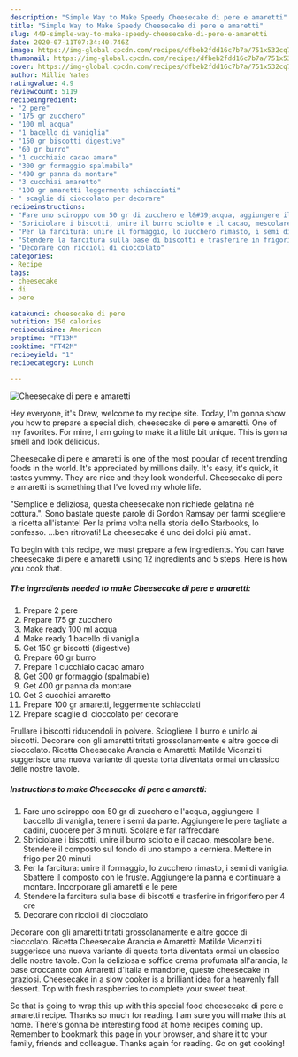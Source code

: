 ```yaml
---
description: "Simple Way to Make Speedy Cheesecake di pere e amaretti"
title: "Simple Way to Make Speedy Cheesecake di pere e amaretti"
slug: 449-simple-way-to-make-speedy-cheesecake-di-pere-e-amaretti
date: 2020-07-11T07:34:40.746Z
image: https://img-global.cpcdn.com/recipes/dfbeb2fdd16c7b7a/751x532cq70/cheesecake-di-pere-e-amaretti-recipe-main-photo.jpg
thumbnail: https://img-global.cpcdn.com/recipes/dfbeb2fdd16c7b7a/751x532cq70/cheesecake-di-pere-e-amaretti-recipe-main-photo.jpg
cover: https://img-global.cpcdn.com/recipes/dfbeb2fdd16c7b7a/751x532cq70/cheesecake-di-pere-e-amaretti-recipe-main-photo.jpg
author: Millie Yates
ratingvalue: 4.9
reviewcount: 5119
recipeingredient:
- "2 pere"
- "175 gr zucchero"
- "100 ml acqua"
- "1 bacello di vaniglia"
- "150 gr biscotti digestive"
- "60 gr burro"
- "1 cucchiaio cacao amaro"
- "300 gr formaggio spalmabile"
- "400 gr panna da montare"
- "3 cucchiai amaretto"
- "100 gr amaretti leggermente schiacciati"
- " scaglie di cioccolato per decorare"
recipeinstructions:
- "Fare uno sciroppo con 50 gr di zucchero e l&#39;acqua, aggiungere il baccello di vaniglia, tenere i semi da parte. Aggiungere le pere tagliate a dadini, cuocere per 3 minuti. Scolare e far raffreddare"
- "Sbriciolare i biscotti, unire il burro sciolto e il cacao, mescolare bene. Stendere il composto sul fondo di uno stampo a cerniera. Mettere in frigo per 20 minuti"
- "Per la farcitura: unire il formaggio, lo zucchero rimasto, i semi di vaniglia. Sbattere il composto con le fruste. Aggiungere la panna e continuare a montare. Incorporare gli amaretti e le pere"
- "Stendere la farcitura sulla base di biscotti e trasferire in frigorifero per 4 ore"
- "Decorare con riccioli di cioccolato"
categories:
- Recipe
tags:
- cheesecake
- di
- pere

katakunci: cheesecake di pere 
nutrition: 150 calories
recipecuisine: American
preptime: "PT13M"
cooktime: "PT42M"
recipeyield: "1"
recipecategory: Lunch

---
```



![Cheesecake di pere e amaretti](https://img-global.cpcdn.com/recipes/dfbeb2fdd16c7b7a/751x532cq70/cheesecake-di-pere-e-amaretti-recipe-main-photo.jpg)

Hey everyone, it's Drew, welcome to my recipe site. Today, I'm gonna show you how to prepare a special dish, cheesecake di pere e amaretti. One of my favorites. For mine, I am going to make it a little bit unique. This is gonna smell and look delicious.

Cheesecake di pere e amaretti is one of the most popular of recent trending foods in the world. It's appreciated by millions daily. It's easy, it's quick, it tastes yummy. They are nice and they look wonderful. Cheesecake di pere e amaretti is something that I've loved my whole life.

&#34;Semplice e deliziosa, questa cheesecake non richiede gelatina né cottura.&#34;. Sono bastate queste parole di Gordon Ramsay per farmi scegliere la ricetta all&#39;istante! Per la prima volta nella storia dello Starbooks, lo confesso. …ben ritrovati! La cheesecake é uno dei dolci più amati.


To begin with this recipe, we must prepare a few ingredients. You can have cheesecake di pere e amaretti using 12 ingredients and 5 steps. Here is how you cook that.

<!--inarticleads1-->

##### The ingredients needed to make Cheesecake di pere e amaretti:

1. Prepare 2 pere
1. Prepare 175 gr zucchero
1. Make ready 100 ml acqua
1. Make ready 1 bacello di vaniglia
1. Get 150 gr biscotti (digestive)
1. Prepare 60 gr burro
1. Prepare 1 cucchiaio cacao amaro
1. Get 300 gr formaggio (spalmabile)
1. Get 400 gr panna da montare
1. Get 3 cucchiai amaretto
1. Prepare 100 gr amaretti, leggermente schiacciati
1. Prepare  scaglie di cioccolato per decorare


Frullare i biscotti riducendoli in polvere. Sciogliere il burro e unirlo ai biscotti. Decorare con gli amaretti tritati grossolanamente e altre gocce di cioccolato. Ricetta Cheesecake Arancia e Amaretti: Matilde Vicenzi ti suggerisce una nuova variante di questa torta diventata ormai un classico delle nostre tavole. 

<!--inarticleads2-->

##### Instructions to make Cheesecake di pere e amaretti:

1. Fare uno sciroppo con 50 gr di zucchero e l&#39;acqua, aggiungere il baccello di vaniglia, tenere i semi da parte. Aggiungere le pere tagliate a dadini, cuocere per 3 minuti. Scolare e far raffreddare
1. Sbriciolare i biscotti, unire il burro sciolto e il cacao, mescolare bene. Stendere il composto sul fondo di uno stampo a cerniera. Mettere in frigo per 20 minuti
1. Per la farcitura: unire il formaggio, lo zucchero rimasto, i semi di vaniglia. Sbattere il composto con le fruste. Aggiungere la panna e continuare a montare. Incorporare gli amaretti e le pere
1. Stendere la farcitura sulla base di biscotti e trasferire in frigorifero per 4 ore
1. Decorare con riccioli di cioccolato


Decorare con gli amaretti tritati grossolanamente e altre gocce di cioccolato. Ricetta Cheesecake Arancia e Amaretti: Matilde Vicenzi ti suggerisce una nuova variante di questa torta diventata ormai un classico delle nostre tavole. Con la deliziosa e soffice crema profumata all&#39;arancia, la base croccante con Amaretti d&#39;Italia e mandorle, queste cheesecake in graziosi. Cheesecake in a slow cooker is a brilliant idea for a heavenly fall dessert. Top with fresh raspberries to complete your sweet treat. 

So that is going to wrap this up with this special food cheesecake di pere e amaretti recipe. Thanks so much for reading. I am sure you will make this at home. There's gonna be interesting food at home recipes coming up. Remember to bookmark this page in your browser, and share it to your family, friends and colleague. Thanks again for reading. Go on get cooking!
